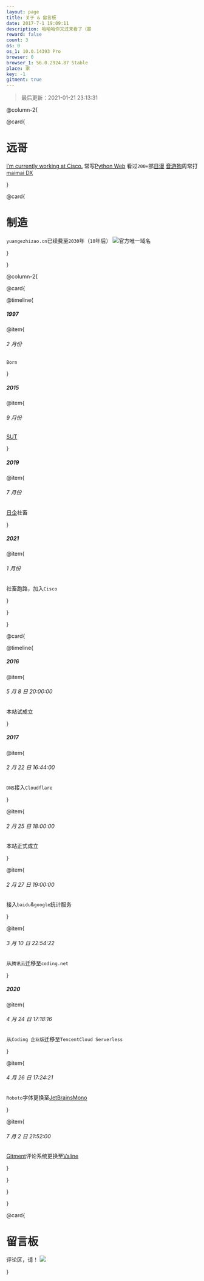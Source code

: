 ```yaml
---
layout: page
title: 关于 & 留言板
date: 2017-7-1 19:09:11
description: 哈哈哈你又过来看了（雾
reward: false
count: 3
os: 0
os_1: 10.0.14393 Pro
browser: 0
browser_1: 56.0.2924.87 Stable
place: 家
key: -1
gitment: true
---
```


<blockquote>最后更新：2021-01-21 23:13:31</blockquote>

@column-2{

@card{

# 远哥
[I’m currently working at Cisco.](https://github.com/yuangezhizao/yuangezhizao)
常写[Python Web](https://lab.yuangezhizao.cn)
看过`200+`部[日漫](https://lab.yuangezhizao.cn/bangumi)
[音游狗](https://space.bilibili.com/25622031)周常打[maimai DX](https://lab.yuangezhizao.cn/maimai)

}

@card{

# 制造
`yuangezhizao.cn`已续费至`2030`年（`10`年后）
![官方唯一域名](https://i1.yuangezhizao.cn/macOS/QQ20201006-123456@2x.png!webp)

}

}

@column-2{

@card{

@timeline{

##### 1997

@item{

###### 2 月份

`Born`

}

##### 2015

@item{

###### 9 月份

[SUT](https://github.com/S-U-T)

}

##### 2019

@item{

###### 7 月份

[日企](https://web.archive.org/web/20210121145927/http://www.alsi.cn/index.php/Cn/index.html)社畜

}

##### 2021

@item{

###### 1 月份

社畜跑路，加入`Cisco`

}

}

}

@card{

@timeline{

##### 2016

@item{

###### 5 月 8 日 20:00:00

本站试成立

}

##### 2017

@item{

###### 2 月 22 日 16:44:00

`DNS`接入`Cloudflare`

}

@item{

###### 2 月 25 日 18:00:00

本站正式成立

}

@item{

###### 2 月 27 日 19:00:00

接入`baidu`&`google`统计服务

}

@item{

###### 3 月 10 日 22:54:22

从`腾讯云`迁移至`coding.net`

}

##### 2020

@item{

###### 4 月 24 日 17:18:16

从`Coding 企业版`迁移至`TencentCloud Serverless`

}

@item{

###### 4 月 26 日 17:24:21

`Roboto`字体更换至[JetBrainsMono](https://www.jetbrains.com/lp/mono/)

}

@item{

###### 7 月 2 日 21:52:00

[Gitment](https://github.com/yuangezhizao/gitment)评论系统更换至[Valine](https://github.com/xCss/Valine)

}

}

}

}

@card{

# 留言板
评论区，请！
![](https://ip.ntrqq.net/images/lovelive.png?wd=6IO95Zyo5LqM5qyh5YWD6YeM6YGH6KeB5L2g5Lus55yf5piv5aSq5aW95LqGCnUncyBmb3JldmVy77yB)

}
